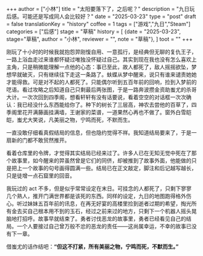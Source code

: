 +++
author = ["小林"]
title = "太阳要落下了，之后呢？"
description = "九日玩后感。可能还是写成同人会比较好？"
date = "2025-03-23"
type = "post"
draft = false
translationKey = "history"
coffee = 1
tags = ["游戏","九日","Steam"]
categories = ["后感"]
stage = "草稿"
history = [
  {date = "2025-03-23", stage="草稿", author = "小林", reviewer = "", note = "草稿"},
]
toot = ""
+++

刚玩了十小时的时候我就抱怨羿刚愎自用、一意孤行，是经典但无聊的复仇王子，一路上浴血走过来谁都怀疑过唯独没怀疑过自己。其实到现在我也没有怎么喜欢上主角，只是稍微能理解一点他的心态：事已至此，故人都死了，敌人摇摇欲坠，梦想早就破灭，只有继续往下走这一条路了。蚨蝶从梦中醒来，说只有谁来谴责她她才能得救。可是对不起的人都死了。只能偶尔听到五百年前的回响，捡到入梦前的呓语。看过攻略之后知道自己只剩最后两张图，于是一路奔波攒金资助蚩尤的杀哥大计。一次次回到四季阁，想看轩轩有没有话要说，看着空空的对话框一次次确认：我已经没什么东西能给你了。种下的树长了三层高，神农去尝他的百草了，四季阁里花开满藤画挂满墙，王谢家的菜谱，一道果然心再也不做了。窗外白雪皑皑，蚩尤大笑说，凡美丽之物，宁鸣而死，不默而生。

一直没敢仔细看真假结局的信息，但也隐约觉得不祥。我知道结局要来了，于是一扇新的门都不敢贸然推开。

看着仓库里的令牌，才觉得其实结局已经来过了。许多人已在无知无觉中死在了那个故事里，如今醒来的羿虽然曾是它们的同侪，却被推到了故事外面，他能做的只是把上一个故事的句号画得圆满一些。结局已在正文敲定，脚注和后记越写越长，只是徒增一点石窟里的回音。

我玩过的 act 不多，但是似乎常常设定在末日。可挂念的人都死了，只剩下寥寥几个熟人，推开门满世界都是该死的东西。同样的设定，九日的地图跑得格外伤心。听过妹妹五百年前的讯息，在再无好宴的高楼里捡到逝者过期的希望，掏光所有金去买自己根本用不到的玉石，经过之前来过的地方，只剩下一个机器人摇头晃脑地打招呼。故事早就结束了。勇者讨伐恶龙的故事里，勇者已经看见自己的结局。一个人要接过自己曾万般不忿的恶龙的责任——这尚属幸运，不幸的故事已没有下一章。

借蚩尤的话作结吧：**“但这不打紧，所有美丽之物，宁鸣而死，不默而生。”**